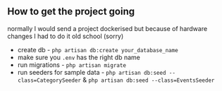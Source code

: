 ## How to get the project going
normally I would send a project dockerised but because of hardware changes I had to do it old school (sorry) 

 - create db - `php artisan db:create your_database_name`
 - make sure you `.env` has the right db name
 - run migrations - `php artisan migrate`
 - run seeders for sample data - `php artisan db:seed --class=CategorySeeder` & `php artisan db:seed --class=EventsSeeder`
